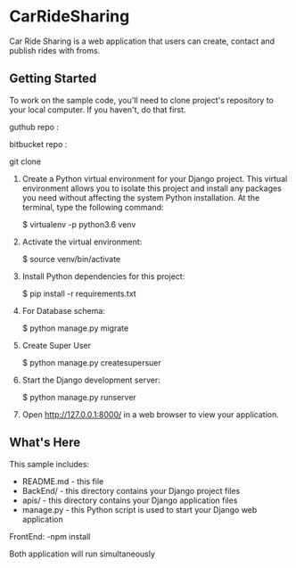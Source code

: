 # CarRideSharing

Car Ride Sharing is a web application that users can create, contact and publish rides with
froms.


Getting Started
---------------

To work on the sample code, you'll need to clone project's repository to your
local computer. If you haven't, do that first.

guthub repo :

bitbucket repo :

git clone

1. Create a Python virtual environment for your Django project. This virtual
environment allows you to isolate this project and install any packages you
need without affecting the system Python installation. At the terminal, type
the following command:

    $ virtualenv -p python3.6 venv

2. Activate the virtual environment:

    $ source venv/bin/activate

3. Install Python dependencies for this project:

    $ pip install -r requirements.txt

4. For Database schema:

    $ python manage.py migrate

5. Create Super User

    $ python manage.py createsupersuer

6. Start the Django development server:

    $ python manage.py runserver

7. Open http://127.0.0.1:8000/ in a web browser to view your application.



What's Here
-----------

This sample includes:

* README.md - this file
* BackEnd/ - this directory contains your Django project files
* apis/ - this directory contains your Django application files
* manage.py - this Python script is used to start your Django web application


FrontEnd:
  -npm install

Both application will run simultaneously
